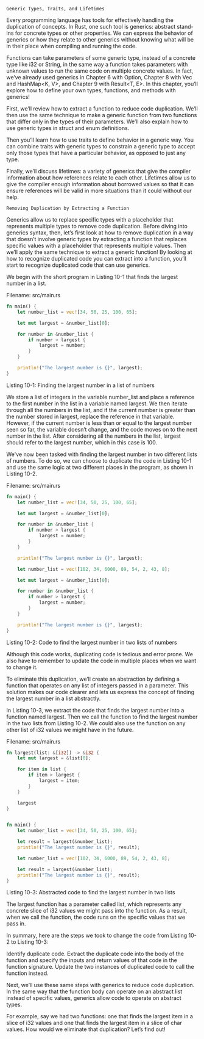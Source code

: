     Generic Types, Traits, and Lifetimes

Every programming language has tools for effectively handling the duplication of
concepts. In Rust, one such tool is generics: abstract stand-ins for concrete
types or other properties. We can express the behavior of generics or how they
relate to other generics without knowing what will be in their place when
compiling and running the code.

Functions can take parameters of some generic type, instead of a concrete type
like i32 or String, in the same way a function takes parameters with unknown
values to run the same code on multiple concrete values. In fact, we’ve already
used generics in Chapter 6 with Option<T>, Chapter 8 with Vec<T> and HashMap<K,
V>, and Chapter 9 with Result<T, E>. In this chapter, you’ll explore how to
define your own types, functions, and methods with generics!

First, we’ll review how to extract a function to reduce code duplication. We’ll
then use the same technique to make a generic function from two functions that
differ only in the types of their parameters. We’ll also explain how to use
generic types in struct and enum definitions.

Then you’ll learn how to use traits to define behavior in a generic way. You can
combine traits with generic types to constrain a generic type to accept only
those types that have a particular behavior, as opposed to just any type.

Finally, we’ll discuss lifetimes: a variety of generics that give the compiler
information about how references relate to each other. Lifetimes allow us to
give the compiler enough information about borrowed values so that it can ensure
references will be valid in more situations than it could without our help.

    Removing Duplication by Extracting a Function

Generics allow us to replace specific types with a placeholder that represents
multiple types to remove code duplication. Before diving into generics syntax,
then, let’s first look at how to remove duplication in a way that doesn’t
involve generic types by extracting a function that replaces specific values
with a placeholder that represents multiple values. Then we’ll apply the same
technique to extract a generic function! By looking at how to recognize
duplicated code you can extract into a function, you’ll start to recognize
duplicated code that can use generics.

We begin with the short program in Listing 10-1 that finds the largest number in
a list.

Filename: src/main.rs

```rust
fn main() {
    let number_list = vec![34, 50, 25, 100, 65];

    let mut largest = &number_list[0];

    for number in &number_list {
        if number > largest {
            largest = number;
        }
    }

    println!("The largest number is {}", largest);
}
```

Listing 10-1: Finding the largest number in a list of numbers

We store a list of integers in the variable number_list and place a reference to
the first number in the list in a variable named largest. We then iterate
through all the numbers in the list, and if the current number is greater than
the number stored in largest, replace the reference in that variable. However,
if the current number is less than or equal to the largest number seen so far,
the variable doesn’t change, and the code moves on to the next number in the
list. After considering all the numbers in the list, largest should refer to the
largest number, which in this case is 100.

We've now been tasked with finding the largest number in two different lists of
numbers. To do so, we can choose to duplicate the code in Listing 10-1 and use
the same logic at two different places in the program, as shown in Listing 10-2.

Filename: src/main.rs

```rust
fn main() {
    let number_list = vec![34, 50, 25, 100, 65];

    let mut largest = &number_list[0];

    for number in &number_list {
        if number > largest {
            largest = number;
        }
    }

    println!("The largest number is {}", largest);

    let number_list = vec![102, 34, 6000, 89, 54, 2, 43, 8];

    let mut largest = &number_list[0];

    for number in &number_list {
        if number > largest {
            largest = number;
        }
    }

    println!("The largest number is {}", largest);
}
```

Listing 10-2: Code to find the largest number in two lists of numbers

Although this code works, duplicating code is tedious and error prone. We also
have to remember to update the code in multiple places when we want to change
it.

To eliminate this duplication, we’ll create an abstraction by defining a
function that operates on any list of integers passed in a parameter. This
solution makes our code clearer and lets us express the concept of finding the
largest number in a list abstractly.

In Listing 10-3, we extract the code that finds the largest number into a
function named largest. Then we call the function to find the largest number in
the two lists from Listing 10-2. We could also use the function on any other
list of i32 values we might have in the future.

Filename: src/main.rs

```rust
fn largest(list: &[i32]) -> &i32 {
    let mut largest = &list[0];

    for item in list {
        if item > largest {
            largest = item;
        }
    }

    largest
}


fn main() {
    let number_list = vec![34, 50, 25, 100, 65];

    let result = largest(&number_list);
    println!("The largest number is {}", result);

    let number_list = vec![102, 34, 6000, 89, 54, 2, 43, 8];

    let result = largest(&number_list);
    println!("The largest number is {}", result);
}
```

Listing 10-3: Abstracted code to find the largest number in two lists

The largest function has a parameter called list, which represents any concrete
slice of i32 values we might pass into the function. As a result, when we call
the function, the code runs on the specific values that we pass in.

In summary, here are the steps we took to change the code from Listing 10-2 to
Listing 10-3:

Identify duplicate code. Extract the duplicate code into the body of the
function and specify the inputs and return values of that code in the function
signature. Update the two instances of duplicated code to call the function
instead.

Next, we’ll use these same steps with generics to reduce code duplication. In
the same way that the function body can operate on an abstract list instead of
specific values, generics allow code to operate on abstract types.

For example, say we had two functions: one that finds the largest item in a
slice of i32 values and one that finds the largest item in a slice of char
values. How would we eliminate that duplication? Let’s find out!
